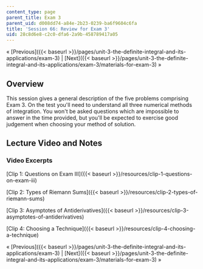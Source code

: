 ```yaml
---
content_type: page
parent_title: Exam 3
parent_uid: d008dd74-a84e-2b23-0239-ba6f9604c6fa
title: 'Session 66: Review for Exam 3'
uid: 28c8d6e8-c2c0-dfa6-2a9b-458789417a05
---
```


« [Previous]({{< baseurl >}}/pages/unit-3-the-definite-integral-and-its-applications/exam-3) | [Next]({{< baseurl >}}/pages/unit-3-the-definite-integral-and-its-applications/exam-3/materials-for-exam-3) »

Overview
--------

This session gives a general description of the five problems comprising Exam 3. On the test you'll need to understand all three numerical methods of integration. You won't be asked questions which are impossible to answer in the time provided, but you'll be expected to exercise good judgement when choosing your method of solution.

Lecture Video and Notes
-----------------------

### Video Excerpts

[Clip 1: Questions on Exam III]({{< baseurl >}}/resources/clip-1-questions-on-exam-iii)

[Clip 2: Types of Riemann Sums]({{< baseurl >}}/resources/clip-2-types-of-riemann-sums)

[Clip 3: Asymptotes of Antiderivatives]({{< baseurl >}}/resources/clip-3-asymptotes-of-antiderivatives)

[Clip 4: Choosing a Technique]({{< baseurl >}}/resources/clip-4-choosing-a-technique)

« [Previous]({{< baseurl >}}/pages/unit-3-the-definite-integral-and-its-applications/exam-3) | [Next]({{< baseurl >}}/pages/unit-3-the-definite-integral-and-its-applications/exam-3/materials-for-exam-3) »